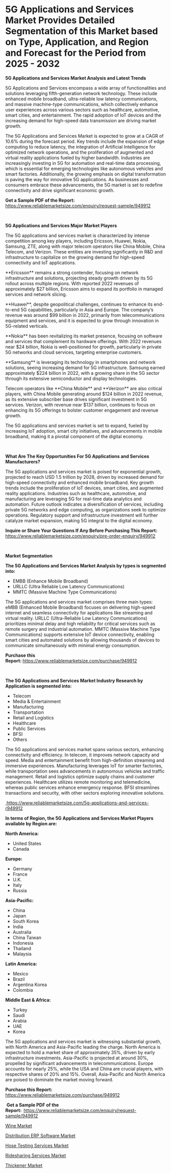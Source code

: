 <p><h1>5G Applications and Services Market Provides Detailed Segmentation of this Market based on Type, Application, and Region and Forecast for the Period from 2025 - 2032</h1></p><p><strong>5G Applications and Services Market Analysis and Latest Trends</strong></p>
<p><p>5G Applications and Services encompass a wide array of functionalities and solutions leveraging fifth-generation network technology. These include enhanced mobile broadband, ultra-reliable low latency communications, and massive machine-type communications, which collectively enhance user experiences across various sectors such as healthcare, automotive, smart cities, and entertainment. The rapid adoption of IoT devices and the increasing demand for high-speed data transmission are driving market growth.</p><p>The 5G Applications and Services Market is expected to grow at a CAGR of 10.6% during the forecast period. Key trends include the expansion of edge computing to reduce latency, the integration of Artificial Intelligence for optimized network operations, and the proliferation of augmented and virtual reality applications fueled by higher bandwidth. Industries are increasingly investing in 5G for automation and real-time data processing, which is essential for emerging technologies like autonomous vehicles and smart factories. Additionally, the growing emphasis on digital transformation is paving the way for innovative 5G applications. As businesses and consumers embrace these advancements, the 5G market is set to redefine connectivity and drive significant economic growth.</p></p>
<p><strong>Get a Sample PDF of the Report:&nbsp;</strong> <a href="https://www.reliablemarketsize.com/enquiry/request-sample/949912?utm_campaign=2034&utm_medium=2&utm_source=Github&utm_content=ia&utm_term=06032025&utm_id=5g-applications-and-services">https://www.reliablemarketsize.com/enquiry/request-sample/949912</a></p>
<p>&nbsp;</p>
<p><strong>5G Applications and Services Major Market Players</strong></p>
<p><p>The 5G applications and services market is characterized by intense competition among key players, including Ericsson, Huawei, Nokia, Samsung, ZTE, along with major telecom operators like China Mobile, China Telecom, and Verizon. These entities are investing significantly in R&D and infrastructure to capitalize on the growing demand for high-speed connectivity and IoT applications.</p><p>**Ericsson** remains a strong contender, focusing on network infrastructure and solutions, projecting steady growth driven by its 5G rollout across multiple regions. With reported 2022 revenues of approximately $27 billion, Ericsson aims to expand its portfolio in managed services and network slicing.</p><p>**Huawei**, despite geopolitical challenges, continues to enhance its end-to-end 5G capabilities, particularly in Asia and Europe. The company’s revenue was around $99 billion in 2022, primarily from telecommunications equipment and services, and it is expected to grow through innovation in 5G-related verticals.</p><p>**Nokia** has been revitalizing its market presence, focusing on software and services that complement its hardware offerings. With 2022 revenues near $24 billion, Nokia is well-positioned for growth, particularly in private 5G networks and cloud services, targeting enterprise customers.</p><p>**Samsung** is leveraging its technology in smartphones and network solutions, seeing increasing demand for 5G infrastructure. Samsung earned approximately $224 billion in 2022, with a growing share in the 5G sector through its extensive semiconductor and display technologies.</p><p>Telecom operators like **China Mobile** and **Verizon** are also critical players, with China Mobile generating around $124 billion in 2022 revenue, as its extensive subscriber base drives significant investment in 5G services. Verizon, with revenue near $137 billion, continues to focus on enhancing its 5G offerings to bolster customer engagement and revenue growth.</p><p>The 5G applications and services market is set to expand, fueled by increasing IoT adoption, smart city initiatives, and advancements in mobile broadband, making it a pivotal component of the digital economy.</p></p>
<p>&nbsp;</p>
<p><strong>What Are The Key Opportunities For 5G Applications and Services Manufacturers?</strong></p>
<p><p>The 5G applications and services market is poised for exponential growth, projected to reach USD 1.5 trillion by 2028, driven by increased demand for high-speed connectivity and enhanced mobile broadband. Key growth trends include the proliferation of IoT devices, smart cities, and augmented reality applications. Industries such as healthcare, automotive, and manufacturing are leveraging 5G for real-time data analytics and automation. Future outlook indicates a diversification of services, including private 5G networks and edge computing, as organizations seek to optimize operations. Regulatory support and infrastructure investment will further catalyze market expansion, making 5G integral to the digital economy.</p></p>
<p><strong>Inquire or Share Your Questions If Any Before Purchasing This Report:</strong> <a href="https://www.reliablemarketsize.com/enquiry/pre-order-enquiry/949912?utm_campaign=2034&utm_medium=2&utm_source=Github&utm_content=ia&utm_term=06032025&utm_id=5g-applications-and-services">https://www.reliablemarketsize.com/enquiry/pre-order-enquiry/949912</a></p>
<p>&nbsp;</p>
<p><strong>Market Segmentation</strong></p>
<p><strong>The 5G Applications and Services Market Analysis by types is segmented into:</strong></p>
<p><ul><li>EMBB (Enhance Mobile Broadband)</li><li>URLLC (Ultra Reliable Low Latency Communications)</li><li>MMTC (Massive Machine Type Communications)</li></ul></p>
<p><p>The 5G applications and services market comprises three main types: eMBB (Enhanced Mobile Broadband) focuses on delivering high-speed internet and seamless connectivity for applications like streaming and virtual reality. URLLC (Ultra-Reliable Low Latency Communications) prioritizes minimal delay and high reliability for critical services such as remote surgery and industrial automation. MMTC (Massive Machine Type Communications) supports extensive IoT device connectivity, enabling smart cities and automated solutions by allowing thousands of devices to communicate simultaneously with minimal energy consumption.</p></p>
<p><strong>Purchase this Report:&nbsp;</strong><a href="https://www.reliablemarketsize.com/purchase/949912?utm_campaign=2034&utm_medium=2&utm_source=Github&utm_content=ia&utm_term=06032025&utm_id=5g-applications-and-services">https://www.reliablemarketsize.com/purchase/949912</a></p>
<p>&nbsp;</p>
<p><strong>The 5G Applications and Services Market Industry Research by Application is segmented into:</strong></p>
<p><ul><li>Telecom</li><li>Media & Entertainment</li><li>Manufacturing</li><li>Transportation</li><li>Retail and Logistics</li><li>Healthcare</li><li>Public Services</li><li>BFSI</li><li>Others</li></ul></p>
<p><p>The 5G applications and services market spans various sectors, enhancing connectivity and efficiency. In telecom, it improves network capacity and speed. Media and entertainment benefit from high-definition streaming and immersive experiences. Manufacturing leverages IoT for smarter factories, while transportation sees advancements in autonomous vehicles and traffic management. Retail and logistics optimize supply chains and customer experiences. Healthcare utilizes remote monitoring and telemedicine, whereas public services enhance emergency response. BFSI streamlines transactions and security, with other sectors exploring innovative solutions.</p></p>
<p><a href="https://www.reliablemarketsize.com/5g-applications-and-services-r949912?utm_campaign=2034&utm_medium=2&utm_source=Github&utm_content=ia&utm_term=06032025&utm_id=5g-applications-and-services">&nbsp;https://www.reliablemarketsize.com/5g-applications-and-services-r949912</a></p>
<p><strong>In terms of Region, the 5G Applications and Services Market Players available by Region are:</strong></p>
<p>
    <p> <strong> North America: </strong>
        <ul>
            <li>United States</li>
            <li>Canada</li>
        </ul>
        </p> 
    <p> <strong> Europe: </strong>
        <ul>
            <li>Germany</li>
            <li>France</li>
            <li>U.K.</li>
            <li>Italy</li>
            <li>Russia</li>
        </ul>
        </p> 
    <p> <strong> Asia-Pacific: </strong>
        <ul>
            <li>China</li>
            <li>Japan</li>
            <li>South Korea</li>
            <li>India</li>
            <li>Australia</li>
            <li>China Taiwan</li>
            <li>Indonesia</li>
            <li>Thailand</li>
            <li>Malaysia</li>
        </ul>
        </p> 
    <p> <strong> Latin America: </strong>
        <ul>
            <li>Mexico</li>
            <li>Brazil</li>
            <li>Argentina Korea</li>
            <li>Colombia</li>
        </ul>
        </p> 
    <p> <strong> Middle East & Africa: </strong>
        <ul>
            <li>Turkey</li>
            <li>Saudi</li>
            <li>Arabia</li>
            <li>UAE</li>
            <li>Korea</li>
        </ul>
    </p>
    </p>
<p><p>The 5G applications and services market is witnessing substantial growth, with North America and Asia-Pacific leading the charge. North America is expected to hold a market share of approximately 35%, driven by early infrastructure investments. Asia-Pacific is projected at around 30%, propelled by significant advancements in telecommunications. Europe accounts for nearly 25%, while the USA and China are crucial players, with respective shares of 20% and 15%. Overall, Asia-Pacific and North America are poised to dominate the market moving forward.</p></p>
<p><strong>Purchase this Report: </strong><a href="https://www.reliablemarketsize.com/purchase/949912?utm_campaign=2034&utm_medium=2&utm_source=Github&utm_content=ia&utm_term=06032025&utm_id=5g-applications-and-services">https://www.reliablemarketsize.com/purchase/949912</a></p>
<p>&nbsp;<strong>Get a Sample PDF of the Report:&nbsp;&nbsp;</strong><a href="https://www.reliablemarketsize.com/enquiry/request-sample/949912?utm_campaign=2034&utm_medium=2&utm_source=Github&utm_content=ia&utm_term=06032025&utm_id=5g-applications-and-services">https://www.reliablemarketsize.com/enquiry/request-sample/949912</a></p>
<p><strong></strong></p>
<p><p><a href="https://github.com/delcirodda4f/Market-Research-Report-List-1/blob/main/wine-market.md?utm_campaign=2034&utm_medium=2&utm_source=Github&utm_content=ia&utm_term=06032025&utm_id=5g-applications-and-services">Wine Market</a></p><p><a href="https://github.com/sujunstevce/Market-Research-Report-List-1/blob/main/distribution-erp-software-market.md?utm_campaign=2034&utm_medium=2&utm_source=Github&utm_content=ia&utm_term=06032025&utm_id=5g-applications-and-services">Distribution ERP Software Market</a></p><p><a href="https://github.com/miehldobin1w/Market-Research-Report-List-1/blob/main/hose-testing-services-market.md?utm_campaign=2034&utm_medium=2&utm_source=Github&utm_content=ia&utm_term=06032025&utm_id=5g-applications-and-services">Hose Testing Services Market</a></p><p><a href="https://github.com/lickoalyanep/Market-Research-Report-List-1/blob/main/ridesharing-services-market.md?utm_campaign=2034&utm_medium=2&utm_source=Github&utm_content=ia&utm_term=06032025&utm_id=5g-applications-and-services">Ridesharing Services Market</a></p><p><a href="https://github.com/seherlouize/Market-Research-Report-List-1/blob/main/thickener-market.md?utm_campaign=2034&utm_medium=2&utm_source=Github&utm_content=ia&utm_term=06032025&utm_id=5g-applications-and-services">Thickener Market</a></p></p>